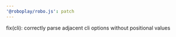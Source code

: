 ```yaml
---
'@roboplay/robo.js': patch
---
```


fix(cli): correctly parse adjacent cli options without positional values
